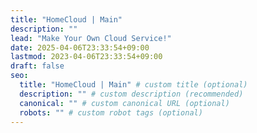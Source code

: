 ```yaml
---
title: "HomeCloud | Main"
description: ""
lead: "Make Your Own Cloud Service!"
date: 2025-04-06T23:33:54+09:00
lastmod: 2023-04-06T23:33:54+09:00
draft: false
seo:
  title: "HomeCloud | Main" # custom title (optional)
  description: "" # custom description (recommended)
  canonical: "" # custom canonical URL (optional)
  robots: "" # custom robot tags (optional)
---
```

